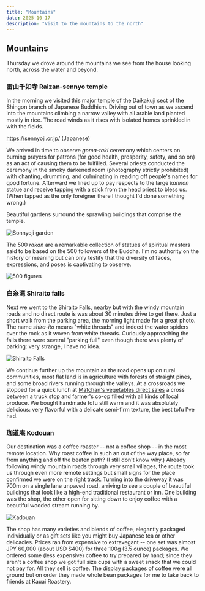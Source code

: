 ```yaml
---
title: "Mountains"
date: 2025-10-17
description: "Visit to the mountains to the north"
---
```


## Mountains

Thursday we drove around the mountains we see from the house looking north,
across the water and beyond.

### 雷山千如寺 Raizan-sennyo temple

In the morning we visited this major temple of the Daikakuji sect of
the Shingon branch of Japanese Buddhism. 
Driving out of town as we ascend into the mountains climbing a narrow valley
with all arable land planted mostly in rice.
The road winds as it rises with isolated homes sprinkled in with the fields.

https://sennyoji.or.jp/ (Japanese)

We arrived in time to observe *goma-taki* ceremony which centers on
burning prayers for patrons (for good health, prosperity, safety, and so on)
as an act of causing them to be fulfilled. 
Several priests conducted the ceremony in the smoky darkened room
(photography strictly prohibited) with chanting, drumming, and culminating in
reading off people's names for good fortune. 
Afterward we lined up to pay respects to the large *kannon* statue
and receive tapping with a stick from the head priest to bless us.
(When tapped as the only foreigner there I thought I'd done something wrong.)

Beautiful gardens surround the sprawling buildings that comprise the temple.

![Sonnyoji garden](https://lh3.googleusercontent.com/pw/AP1GczNlALaMVToCV6oM1EoREYXwZgiGP6iwDWYWfA__WwOhmic1PQzZI-GZrbJeg1SzZTEYz-aGTjF_AHVZfMmZC7PIE_MCV9fc1qZ6Ahnw4nR8QdJ0VD1Ug2W1G16T_dfQfjZ3zoouVnHjsFFVKW05DD3g6g=w1688-h1266-s-no-gm "Garden view on the temple grounds")

The 500 *rakan* are a remarkable collection of statues of spiritual masters
said to be based on the 500 followers of the Buddha.
I'm no authority on the history or meaning but can only testify that
the diversity of faces, expressions, and poses is captivating to observe.

![500 figures](https://lh3.googleusercontent.com/pw/AP1GczOBW4W1nIpwh7BU6sMYPrxnuTW2ppaoB57YFBiiXGqd0rHI3zJfLZE88t-zTKD7QkD2oxCQj3fYWEglLQsXWHNoTAPO2M9nT47Ex_SrQxPFSVD-gqKGU-2jw8Fe7pcJK6X_OckMR7XdGjNLKa4odOARqQ=w1688-h1266-s-no-gm)

### 白糸滝 Shiraito falls

Next we went to the Shiraito Falls, nearby but with the windy mountain
roads and no direct route is was about 30 minutes drive to get there. Just a
short walk from the parking area, the morning light made for a great photo.
The name *shira-ito* means "white threads" and indeed the water spiders
over the rock as it woven from white threads.
Curiously approaching the falls there were several "parking full" even
though there was plenty of parking: very strange, I have no idea.

![Shiraito Falls](https://lh3.googleusercontent.com/pw/AP1GczMAYZHpR9eyTCSRToAyGTd8S_w1wrz62x-Fhxs3DFHtw7NeZ4GyzIxIfImF3TZ8WJXQL8D95YMQMhQLHV-pkj-YWWcMayNiWorXLAhPCsFM91BYWcA6NnRqtPthvXofFrkL7jgqJJOuJ_mkRQlBSqr5eQ=w950-h1266-s-no-gm "Shiraito Waterfalls")

We continue further up the mountain as the road opens up on rural 
communities, most flat land is in agriculture with forests of straight pines,
and some broad rivers running through the valleys. 
At a crossroads we stopped for a quick lunch at
[Matchan's vegetables direct sales](https://macchan.co.jp/ "やさい直売所 マッちゃん")
a cross between a truck stop and farmer's co-op filled with all kinds of
local produce. 
We bought handmade tofu still warm and it was absolutely delicious: 
very flavorful with a delicate semi-firm texture, the best tofu I've had.

### [珈道庵 Kodouan](https://www.kodouan.com/)

Our destination was a coffee roaster -- not a coffee shop -- in the most
remote location. Why roast coffee in such an out of the way place,
so far from anything and off the beaten path? (I still don't know why.)
Already following windy mountain roads through very small villages,
the route took us through even more remote settings but small signs
for the place confirmed we were on the right track.
Turning into the driveway it was 700m on a single lane unpaved road,
arriving to see a couple of beautiful buildings that look like a high-end
traditional restaurant or inn. One building was the shop, the other open
for sitting down to enjoy coffee with a beautiful wooded stream running by.

![Kadouan](https://lh3.googleusercontent.com/pw/AP1GczOGukplHl4RgtrVOCuEBrXgp3psYM84nUuFp_v7GrRlLTvTXKJ3A0qjgagIZ_g5X0kc5-Jw6qS52-D9OnUCkF8XY7GLF0o_Tg4KzM9lriJWUJ6rge3DY5wc_b1u1OYSrmLPsc2SA6RwgvBTHxqfuJiTYA=w950-h1266-s-no-gm)

The shop has many varieties and blends of coffee, elegantly packaged
individually or as gift sets like you might buy Japanese tea or other
delicacies. Prices ran from expensive to extravegant -- one set was almost
JPY 60,000 (about USD $400) for three 100g (3.5 ounce) packages.
We ordered some (less expensive) coffee to try prepared by hand;
since they aren't a coffee shop we got full size cups with a sweet snack
that we could not pay for. All they sell is coffee. 
The display packages of coffee were all ground but on order they made
whole bean packages for me to take back to friends at Kauai Roastery.

